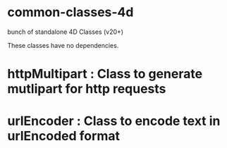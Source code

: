 # common-classes-4d
bunch of standalone 4D Classes (v20+)

These classes have no dependencies.

# httpMultipart : Class to generate mutlipart for http requests

# urlEncoder : Class to encode text in urlEncoded format